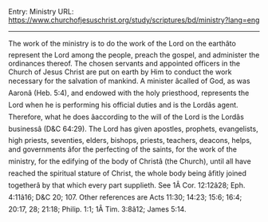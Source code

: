 Entry: Ministry
URL: https://www.churchofjesuschrist.org/study/scriptures/bd/ministry?lang=eng

---

The work of the ministry is to do the work of the Lord on the earthâto represent the Lord among the people, preach the gospel, and administer the ordinances thereof. The chosen servants and appointed officers in the Church of Jesus Christ are put on earth by Him to conduct the work necessary for the salvation of mankind. A minister âcalled of God, as was Aaronâ (Heb. 5:4), and endowed with the holy priesthood, represents the Lord when he is performing his official duties and is the Lordâs agent. Therefore, what he does âaccording to the will of the Lord is the Lordâs businessâ (D&C 64:29). The Lord has given apostles, prophets, evangelists, high priests, seventies, elders, bishops, priests, teachers, deacons, helps, and governments âfor the perfecting of the saints, for the work of the ministry, for the edifying of the body of Christâ (the Church), until all have reached the spiritual stature of Christ, the whole body being âfitly joined togetherâ by that which every part supplieth. See 1Â Cor. 12:12â28; Eph. 4:11â16; D&C 20; 107. Other references are Acts 11:30; 14:23; 15:6; 16:4; 20:17, 28; 21:18; Philip. 1:1; 1Â Tim. 3:8â12; James 5:14.
